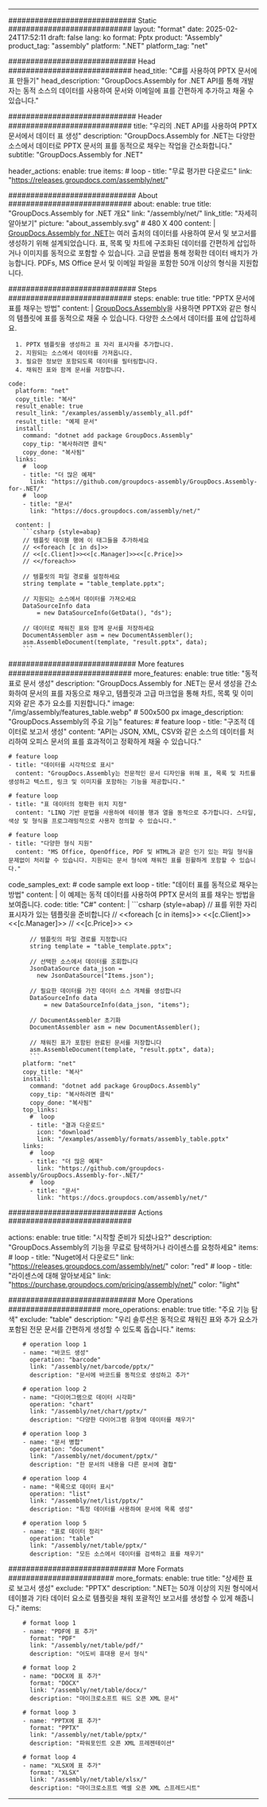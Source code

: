 



---
############################# Static ############################
layout: "format"
date:  2025-02-24T17:52:11
draft: false
lang: ko
format: Pptx
product: "Assembly"
product_tag: "assembly"
platform: ".NET"
platform_tag: "net"

############################# Head ############################
head_title: "C#를 사용하여 PPTX 문서에 표 만들기"
head_description: "GroupDocs.Assembly for .NET API를 통해 개발자는 동적 소스의 데이터를 사용하여 문서와 이메일에 표를 간편하게 추가하고 채울 수 있습니다."

############################# Header ############################
title: "우리의 .NET API를 사용하여 PPTX 문서에서 데이터 표 생성" 
description: "GroupDocs.Assembly for .NET는 다양한 소스에서 데이터로 PPTX 문서의 표를 동적으로 채우는 작업을 간소화합니다."
subtitle: "GroupDocs.Assembly for .NET" 

header_actions:
  enable: true
  items:
    #  loop
    - title: "무료 평가판 다운로드"
      link: "https://releases.groupdocs.com/assembly/net/"
      
############################# About ############################
about:
    enable: true
    title: "GroupDocs.Assembly for .NET 개요"
    link: "/assembly/net/"
    link_title: "자세히 알아보기"
    picture: "about_assembly.svg" # 480 X 400
    content: |
       [GroupDocs.Assembly for .NET](/assembly/net/)는 여러 출처의 데이터를 사용하여 문서 및 보고서를 생성하기 위해 설계되었습니다. 표, 목록 및 차트에 구조화된 데이터를 간편하게 삽입하거나 이미지를 동적으로 포함할 수 있습니다. 고급 문법을 통해 정확한 데이터 배치가 가능합니다. PDFs, MS Office 문서 및 이메일 파일을 포함한 50개 이상의 형식을 지원합니다.

############################# Steps ############################
steps:
    enable: true
    title: "PPTX 문서에 표를 채우는 방법"
    content: |
      [GroupDocs.Assembly](/assembly/net/)을 사용하면 PPTX와 같은 형식의 템플릿에 표를 동적으로 채울 수 있습니다. 다양한 소스에서 데이터를 표에 삽입하세요.
      
      1. PPTX 템플릿을 생성하고 표 자리 표시자를 추가합니다.
      2. 지원되는 소스에서 데이터를 가져옵니다.
      3. 필요한 정보만 포함되도록 데이터를 필터링합니다.
      4. 채워진 표와 함께 문서를 저장합니다.
   
    code:
      platform: "net"
      copy_title: "복사"
      result_enable: true
      result_link: "/examples/assembly/assembly_all.pdf"
      result_title: "예제 문서"
      install:
        command: "dotnet add package GroupDocs.Assembly"
        copy_tip: "복사하려면 클릭"
        copy_done: "복사됨"
      links:
        #  loop
        - title: "더 많은 예제"
          link: "https://github.com/groupdocs-assembly/GroupDocs.Assembly-for-.NET/"
        #  loop
        - title: "문서"
          link: "https://docs.groupdocs.com/assembly/net/"
          
      content: |
        ```csharp {style=abap}
        // 템플릿 테이블 행에 이 태그들을 추가하세요
        // <<foreach [c in ds]>>
        // <<[c.Client]>><<[c.Manager]>><<[c.Price]>>
        // <</foreach>>

        // 템플릿의 파일 경로를 설정하세요
        string template = "table_template.pptx";

        // 지원되는 소스에서 데이터를 가져오세요
        DataSourceInfo data 
            = new DataSourceInfo(GetData(), "ds");

        // 데이터로 채워진 표와 함께 문서를 저장하세요
        DocumentAssembler asm = new DocumentAssembler();
        asm.AssembleDocument(template, "result.pptx", data);
        ```            

############################# More features ############################
more_features:
  enable: true
  title: "동적 표로 문서 생성"
  description: "GroupDocs.Assembly for .NET는 문서 생성을 간소화하여 문서의 표를 자동으로 채우고, 템플릿과 고급 마크업을 통해 차트, 목록 및 이미지와 같은 추가 요소를 지원합니다."
  image: "/img/assembly/features_table.webp" # 500x500 px
  image_description: "GroupDocs.Assembly의 주요 기능"
  features:
    # feature loop
    - title: "구조적 데이터로 보고서 생성"
      content: "API는 JSON, XML, CSV와 같은 소스의 데이터를 처리하여 오피스 문서의 표를 효과적이고 정확하게 채울 수 있습니다."

    # feature loop
    - title: "데이터를 시각적으로 표시"
      content: "GroupDocs.Assembly는 전문적인 문서 디자인을 위해 표, 목록 및 차트를 생성하고 텍스트, 링크 및 이미지를 포함하는 기능을 제공합니다."

    # feature loop
    - title: "표 데이터의 정확한 위치 지정"
      content: "LINQ 기반 문법을 사용하여 테이블 행과 열을 동적으로 추가합니다. 스타일, 색상 및 형식을 프로그래밍적으로 사용자 정의할 수 있습니다."

    # feature loop
    - title: "다양한 형식 지원"
      content: "MS Office, OpenOffice, PDF 및 HTML과 같은 인기 있는 파일 형식을 문제없이 처리할 수 있습니다. 지원되는 문서 형식에 채워진 표를 원활하게 포함할 수 있습니다."
      
  code_samples_ext:
    # code sample ext loop
    - title: "데이터 표를 동적으로 채우는 방법"
      content: |
        이 예제는 동적 데이터를 사용하여 PPTX 문서의 표를 채우는 방법을 보여줍니다.
      code:
        title: "C#"
        content: |
          ```csharp {style=abap}
          // 표를 위한 자리 표시자가 있는 템플릿을 준비합니다
          // <<foreach [c in items]>> <<[c.Client]>><<[c.Manager]>>
          // <<[c.Price]>> <</foreach>>

          // 템플릿의 파일 경로를 지정합니다
          string template = "table_template.pptx";

          // 선택한 소스에서 데이터를 조회합니다
          JsonDataSource data_json = 
            new JsonDataSource("Items.json");

          // 필요한 데이터를 가진 데이터 소스 개체를 생성합니다
          DataSourceInfo data 
              = new DataSourceInfo(data_json, "items");

          // DocumentAssembler 초기화
          DocumentAssembler asm = new DocumentAssembler();

          // 채워진 표가 포함된 완료된 문서를 저장합니다
          asm.AssembleDocument(template, "result.pptx", data);
          ```
        platform: "net"
        copy_title: "복사"
        install:
          command: "dotnet add package GroupDocs.Assembly"
          copy_tip: "복사하려면 클릭"
          copy_done: "복사됨"
        top_links:
          #  loop
          - title: "결과 다운로드"
            icon: "download"
            link: "/examples/assembly/formats/assembly_table.pptx"
        links:
          #  loop
          - title: "더 많은 예제"
            link: "https://github.com/groupdocs-assembly/GroupDocs.Assembly-for-.NET/"
          #  loop
          - title: "문서"
            link: "https://docs.groupdocs.com/assembly/net/"
            

            


############################# Actions ############################

actions:
  enable: true
  title: "시작할 준비가 되셨나요?"
  description: "GroupDocs.Assembly의 기능을 무료로 탐색하거나 라이센스를 요청하세요"
  items:
    #  loop
    - title: "Nuget에서 다운로드"
      link: "https://releases.groupdocs.com/assembly/net/"
      color: "red"
        #  loop
    - title: "라이센스에 대해 알아보세요"
      link: "https://purchase.groupdocs.com/pricing/assembly/net/"
      color: "light"


############################# More Operations #####################
more_operations:
    enable: true
    title: "주요 기능 탐색"
    exclude: "table"
    description: "우리 솔루션은 동적으로 채워진 표와 추가 요소가 포함된 전문 문서를 간편하게 생성할 수 있도록 돕습니다."
    items: 
          
        # operation loop 1
        - name: "바코드 생성"
          operation: "barcode"
          link: "/assembly/net/barcode/pptx/"
          description: "문서에 바코드를 동적으로 생성하고 추가"

        # operation loop 2
        - name: "다이어그램으로 데이터 시각화"
          operation: "chart"
          link: "/assembly/net/chart/pptx/"
          description: "다양한 다이어그램 유형에 데이터를 채우기"

        # operation loop 3
        - name: "문서 병합"
          operation: "document"
          link: "/assembly/net/document/pptx/"
          description: "한 문서의 내용을 다른 문서에 결합"

        # operation loop 4
        - name: "목록으로 데이터 표시"
          operation: "list"
          link: "/assembly/net/list/pptx/"
          description: "특정 데이터를 사용하여 문서에 목록 생성"

        # operation loop 5
        - name: "표로 데이터 정리"
          operation: "table"
          link: "/assembly/net/table/pptx/"
          description: "모든 소스에서 데이터를 검색하고 표를 채우기"
         
          
############################# More Formats ########################
more_formats:
    enable: true
    title: "상세한 표로 보고서 생성"
    exclude: "PPTX"
    description: ".NET는 50개 이상의 지원 형식에서 테이블과 기타 데이터 요소로 템플릿을 채워 포괄적인 보고서를 생성할 수 있게 해줍니다."
    items: 
          
        # format loop 1
        - name: "PDF에 표 추가"
          format: "PDF"
          link: "/assembly/net/table/pdf/"
          description: "어도비 휴대용 문서 형식"
          
        # format loop 2
        - name: "DOCX에 표 추가"
          format: "DOCX"
          link: "/assembly/net/table/docx/"
          description: "마이크로소프트 워드 오픈 XML 문서"
          
        # format loop 3
        - name: "PPTX에 표 추가"
          format: "PPTX"
          link: "/assembly/net/table/pptx/"
          description: "파워포인트 오픈 XML 프레젠테이션"
          
        # format loop 4
        - name: "XLSX에 표 추가"
          format: "XLSX"
          link: "/assembly/net/table/xlsx/"
          description: "마이크로소프트 엑셀 오픈 XML 스프레드시트"


          

---